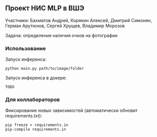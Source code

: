 ## Проект НИС MLP в ВШЭ

Участники: Бахматов Андрей, Корякин Алексей, Дмитрий Симонян, Герман Арутюнов, Сергей Хрущев, Владимир Морозов

Задача: определение наличия очков на фотографии

### Использование

Запуск инференса:

```shell
python main.py path/to/image/folder
```

Запуск инференса в докере:

```shell
TODO
```


### Для коллабораторов 

Фиксирование новых зависимостей (автоматически обновит requirements.txt):

```shell
pip freeze > requirements.in
pip-compile requirements.in
```